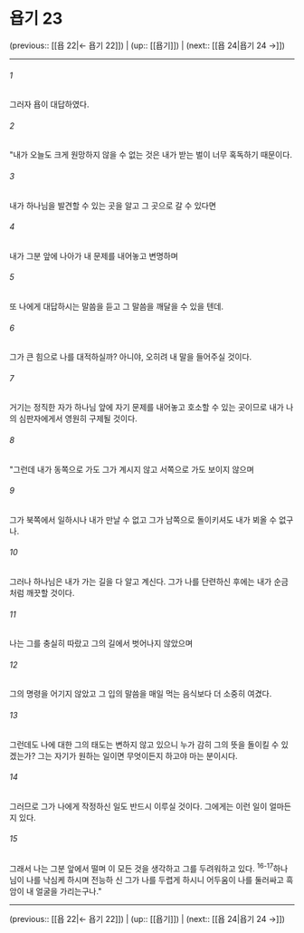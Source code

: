# 욥기 23

(previous:: [[욥 22|← 욥기 22]]) | (up:: [[욥기]]) | (next:: [[욥 24|욥기 24 →]])

***




###### 1 

그러자 욥이 대답하였다. 



###### 2 

"내가 오늘도 크게 원망하지 않을 수 없는 것은 내가 받는 벌이 너무 혹독하기 때문이다. 



###### 3 

내가 하나님을 발견할 수 있는 곳을 알고 그 곳으로 갈 수 있다면 



###### 4 

내가 그분 앞에 나아가 내 문제를 내어놓고 변명하며 



###### 5 

또 나에게 대답하시는 말씀을 듣고 그 말씀을 깨달을 수 있을 텐데. 



###### 6 

그가 큰 힘으로 나를 대적하실까? 아니야, 오히려 내 말을 들어주실 것이다. 



###### 7 

거기는 정직한 자가 하나님 앞에 자기 문제를 내어놓고 호소할 수 있는 곳이므로 내가 나의 심판자에게서 영원히 구제될 것이다. 



###### 8 

"그런데 내가 동쪽으로 가도 그가 계시지 않고 서쪽으로 가도 보이지 않으며 



###### 9 

그가 북쪽에서 일하시나 내가 만날 수 없고 그가 남쪽으로 돌이키셔도 내가 뵈올 수 없구나. 



###### 10 

그러나 하나님은 내가 가는 길을 다 알고 계신다. 그가 나를 단련하신 후에는 내가 순금처럼 깨끗할 것이다. 



###### 11 

나는 그를 충실히 따랐고 그의 길에서 벗어나지 않았으며 



###### 12 

그의 명령을 어기지 않았고 그 입의 말씀을 매일 먹는 음식보다 더 소중히 여겼다. 



###### 13 

그런데도 나에 대한 그의 태도는 변하지 않고 있으니 누가 감히 그의 뜻을 돌이킬 수 있겠는가? 그는 자기가 원하는 일이면 무엇이든지 하고야 마는 분이시다. 



###### 14 

그러므로 그가 나에게 작정하신 일도 반드시 이루실 것이다. 그에게는 이런 일이 얼마든지 있다. 



###### 15 

그래서 나는 그분 앞에서 떨며 이 모든 것을 생각하고 그를 두려워하고 있다. <sup class="versenum">16-17</sup>하나님이 나를 낙심케 하시며 전능하 신 그가 나를 두렵게 하시니 어두움이 나를 둘러싸고 흑암이 내 얼굴을 가리는구나."

***

(previous:: [[욥 22|← 욥기 22]]) | (up:: [[욥기]]) | (next:: [[욥 24|욥기 24 →]])
